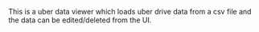 This is a uber data viewer which loads uber drive data from a csv file 
and the data can be edited/deleted from the UI.